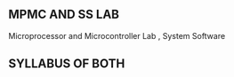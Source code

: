 <h2> MPMC AND SS LAB </h2>
Microprocessor and Microcontroller Lab , System Software
<p>
  
</p>
<h2> SYLLABUS OF BOTH </h2>
